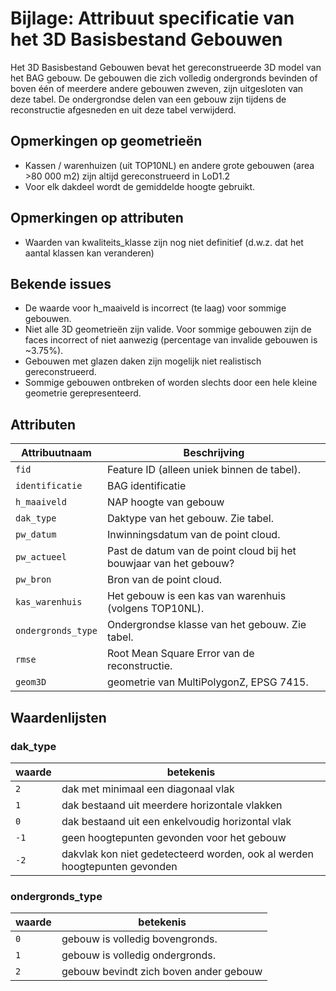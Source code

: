 # Bijlage: Attribuut specificatie van het 3D Basisbestand Gebouwen  
Het 3D Basisbestand Gebouwen bevat het gereconstrueerde 3D model van het BAG gebouw. De gebouwen die zich volledig ondergronds bevinden of boven één of meerdere andere gebouwen zweven, zijn uitgesloten van deze tabel. De ondergrondse delen van een gebouw zijn tijdens de reconstructie afgesneden en uit deze tabel verwijderd.

## Opmerkingen op geometrieën
- Kassen / warenhuizen (uit TOP10NL) en andere grote gebouwen (area >80 000 m2) zijn altijd gereconstrueerd in LoD1.2
- Voor elk dakdeel wordt de gemiddelde hoogte gebruikt.

## Opmerkingen op attributen
- Waarden van kwaliteits_klasse zijn nog niet definitief (d.w.z. dat het aantal klassen kan veranderen)

## Bekende issues
- De waarde voor h_maaiveld is incorrect (te laag) voor sommige gebouwen.
- Niet alle 3D geometrieën zijn valide. Voor sommige gebouwen zijn de faces  incorrect of niet aanwezig (percentage van invalide gebouwen is ~3.75%).
- Gebouwen met glazen daken zijn mogelijk niet realistisch gereconstrueerd.
- Sommige gebouwen ontbreken of worden slechts door een hele kleine geometrie gerepresenteerd.

## Attributen

Attribuutnaam|Beschrijving
-------------|------------
``fid``	| Feature ID (alleen uniek binnen de tabel).
``identificatie`` |	BAG identificatie
``h_maaiveld`` | NAP hoogte van gebouw
``dak_type`` | Daktype van het gebouw. Zie tabel.
``pw_datum`` | Inwinningsdatum van de point cloud.
``pw_actueel`` | Past de datum van de  point cloud bij het bouwjaar van het gebouw?
``pw_bron`` | Bron van de point cloud.
``kas_warenhuis`` | Het gebouw is een kas van warenhuis (volgens TOP10NL).
``ondergronds_type`` | Ondergrondse klasse van het gebouw. Zie tabel.
``rmse`` | Root Mean Square Error van de reconstructie.
``geom3D`` | geometrie van MultiPolygonZ, EPSG 7415.

## Waardenlijsten

### dak_type
waarde | betekenis
-------|----------
``2`` |	dak met minimaal een diagonaal vlak
``1`` |	dak bestaand uit meerdere horizontale vlakken
``0`` |	dak bestaand uit een enkelvoudig horizontal vlak
``-1`` | geen hoogtepunten gevonden voor het gebouw
``-2`` | dakvlak kon niet gedetecteerd worden, ook al werden hoogtepunten gevonden

### ondergronds_type
waarde | betekenis
-------|----------
``0`` | gebouw is volledig bovengronds.
``1`` |	gebouw is volledig ondergronds.
``2`` |	gebouw bevindt zich boven ander gebouw
